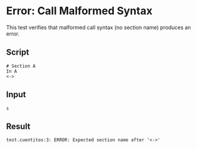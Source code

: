 # Error: Call Malformed Syntax

This test verifies that malformed call syntax (no section name) produces an error.

## Script
```cuentitos
# Section A
In A
<->
```

## Input
```input
s
```

## Result
```result
test.cuentitos:3: ERROR: Expected section name after '<->'
```
